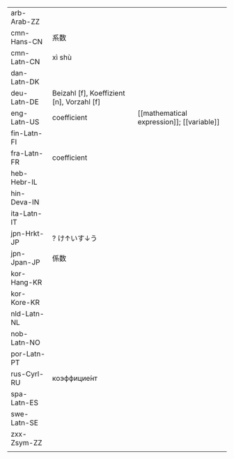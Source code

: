 | | | |
|-|-|-|
| arb-Arab-ZZ |  |  |
| cmn-Hans-CN | 系数 |  |
| cmn-Latn-CN | xì shù |  |
| dan-Latn-DK |  |  |
| deu-Latn-DE | Beizahl [f], Koeffizient [n], Vorzahl [f] |  |
| eng-Latn-US | coefficient | [[mathematical expression]]; [[variable]] |
| fin-Latn-FI |  |  |
| fra-Latn-FR | coefficient |  |
| heb-Hebr-IL |  |  |
| hin-Deva-IN |  |  |
| ita-Latn-IT |  |  |
| jpn-Hrkt-JP | ? け↑いす↓う |  |
| jpn-Jpan-JP | 係数 |  |
| kor-Hang-KR |  |  |
| kor-Kore-KR |  |  |
| nld-Latn-NL |  |  |
| nob-Latn-NO |  |  |
| por-Latn-PT |  |  |
| rus-Cyrl-RU | коэффицие́нт |  |
| spa-Latn-ES |  |  |
| swe-Latn-SE |  |  |
| zxx-Zsym-ZZ |  |  |
|  |  |  |
